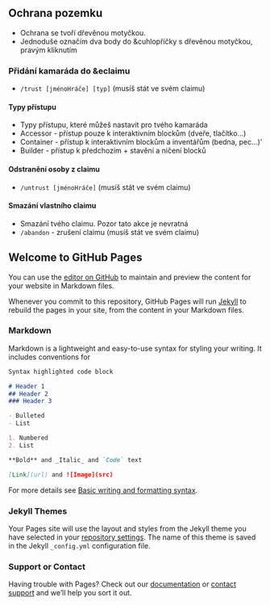 ## Ochrana pozemku
  - Ochrana se tvoří dřevěnou motyčkou.
  - Jednoduše označím dva body do &cuhlopříčky s dřevěnou motyčkou, pravým kliknutím
### Přidání kamaráda do &eclaimu
  - `/trust [jménoHráče] [typ]` (musíš stát ve svém claimu)
#### Typy přístupu
  - Typy přístupu, které můžeš nastavit pro tvého kamaráda
  - Accessor - přístup pouze k interaktivním blockům (dveře, tlačítko…)
  - Container - přístup k interaktivním blockům a inventářům (bedna, pec…)'
  - Builder - přístup k předchozím + stavění a ničení blocků
#### Odstranění osoby z claimu
  - `/untrust [jménoHráče]` (musíš stát ve svém claimu)
#### Smazání vlastního claimu
  - Smazání tvého claimu. Pozor tato akce je nevratná
  - `/abandon` - zrušení claimu (musíš stát ve svém claimu)










## Welcome to GitHub Pages

You can use the [editor on GitHub](https://github.com/Ownercz/minecore-wiki/edit/gh-pages/index.md) to maintain and preview the content for your website in Markdown files.

Whenever you commit to this repository, GitHub Pages will run [Jekyll](https://jekyllrb.com/) to rebuild the pages in your site, from the content in your Markdown files.

### Markdown

Markdown is a lightweight and easy-to-use syntax for styling your writing. It includes conventions for

```markdown
Syntax highlighted code block

# Header 1
## Header 2
### Header 3

- Bulleted
- List

1. Numbered
2. List

**Bold** and _Italic_ and `Code` text

[Link](url) and ![Image](src)
```

For more details see [Basic writing and formatting syntax](https://docs.github.com/en/github/writing-on-github/getting-started-with-writing-and-formatting-on-github/basic-writing-and-formatting-syntax).

### Jekyll Themes

Your Pages site will use the layout and styles from the Jekyll theme you have selected in your [repository settings](https://github.com/Ownercz/minecore-wiki/settings/pages). The name of this theme is saved in the Jekyll `_config.yml` configuration file.

### Support or Contact

Having trouble with Pages? Check out our [documentation](https://docs.github.com/categories/github-pages-basics/) or [contact support](https://support.github.com/contact) and we’ll help you sort it out.
